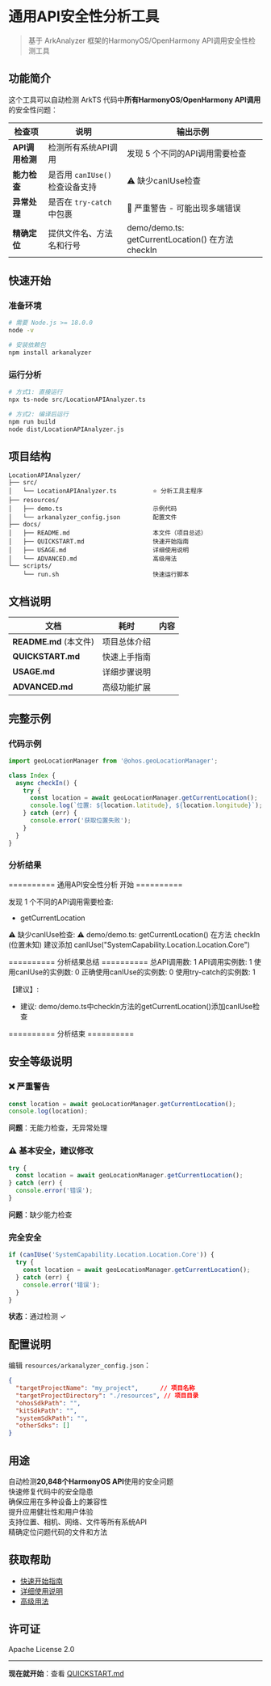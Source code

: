 # 通用API安全性分析工具

> 基于 ArkAnalyzer 框架的HarmonyOS/OpenHarmony API调用安全性检测工具

##  功能简介

这个工具可以自动检测 ArkTS 代码中**所有HarmonyOS/OpenHarmony API调用**的安全性问题：

| 检查项 | 说明 | 输出示例 |
|------|-----|--------|
| **API调用检测** | 检测所有系统API调用 | 发现 5 个不同的API调用需要检查 |
| **能力检查** | 是否用 `canIUse()` 检查设备支持 | ⚠️ 缺少canIUse检查 |
| **异常处理** | 是否在 `try-catch` 中包裹 | 🚨 严重警告 - 可能出现多端错误 |
| **精确定位** | 提供文件名、方法名和行号 | demo/demo.ts: getCurrentLocation() 在方法 checkIn |

##  快速开始

### 准备环境

```bash
# 需要 Node.js >= 18.0.0
node -v

# 安装依赖包
npm install arkanalyzer
```

### 运行分析

```bash
# 方式1: 直接运行
npx ts-node src/LocationAPIAnalyzer.ts

# 方式2: 编译后运行
npm run build
node dist/LocationAPIAnalyzer.js
```

##  项目结构

```
LocationAPIAnalyzer/
├── src/
│   └── LocationAPIAnalyzer.ts          ⭐ 分析工具主程序
├── resources/
│   ├── demo.ts                         示例代码
│   └── arkanalyzer_config.json         配置文件
├── docs/
│   ├── README.md                       本文件（项目总述）
│   ├── QUICKSTART.md                   快速开始指南
│   ├── USAGE.md                        详细使用说明
│   └── ADVANCED.md                     高级用法
└── scripts/
    └── run.sh                          快速运行脚本
```

##  文档说明

| 文档 | 耗时 | 内容 |
|------|------|-----|
| **README.md** (本文件) | 项目总体介绍 |
| **QUICKSTART.md**  | 快速上手指南 |
| **USAGE.md**| 详细步骤说明 |
| **ADVANCED.md** | 高级功能扩展 |

##  完整示例

### 代码示例

```typescript
import geoLocationManager from '@ohos.geoLocationManager';

class Index {
  async checkIn() {
    try {
      const location = await geoLocationManager.getCurrentLocation();
      console.log(`位置: ${location.latitude}, ${location.longitude}`);
    } catch (err) {
      console.error('获取位置失败');
    }
  }
}
```

### 分析结果


========== 通用API安全性分析 开始 ==========

发现 1 个不同的API调用需要检查:
  - getCurrentLocation

⚠️  缺少canIUse检查:
   ⚠️  demo/demo.ts: getCurrentLocation() 在方法 checkIn (位置未知)
      建议添加 canIUse("SystemCapability.Location.Location.Core")

========== 分析结果总结 ==========
总API调用数: 1
API调用实例数: 1
使用canIUse的实例数: 0
正确使用canIUse的实例数: 0
使用try-catch的实例数: 1

【建议】:
  - 建议: demo/demo.ts中checkIn方法的getCurrentLocation()添加canIUse检查

========== 分析结束 ==========

##  安全等级说明

### ❌ 严重警告

```typescript
const location = await geoLocationManager.getCurrentLocation();
console.log(location);
```

**问题**：无能力检查，无异常处理

### ⚠️ 基本安全，建议修改

```typescript
try {
  const location = await geoLocationManager.getCurrentLocation();
} catch (err) {
  console.error('错误');
}
```

**问题**：缺少能力检查

### 完全安全

```typescript
if (canIUse('SystemCapability.Location.Location.Core')) {
  try {
    const location = await geoLocationManager.getCurrentLocation();
  } catch (err) {
    console.error('错误');
  }
}
```

**状态**：通过检测 ✓

##  配置说明

编辑 `resources/arkanalyzer_config.json`：

```json
{
  "targetProjectName": "my_project",      // 项目名称
  "targetProjectDirectory": "./resources", // 项目目录
  "ohosSdkPath": "",
  "kitSdkPath": "",
  "systemSdkPath": "",
  "otherSdks": []
}
```

##  用途

 自动检测**20,848个HarmonyOS API**使用的安全问题  
 快速修复代码中的安全隐患  
 确保应用在多种设备上的兼容性  
 提升应用健壮性和用户体验  
 支持位置、相机、网络、文件等所有系统API  
 精确定位问题代码的文件和方法  

##  获取帮助

-  [快速开始指南](./QUICKSTART.md)
-  [详细使用说明](./USAGE.md)
-  [高级用法](./ADVANCED.md)

##  许可证

Apache License 2.0

---

**现在就开始**：查看 [QUICKSTART.md](./QUICKSTART.md)
